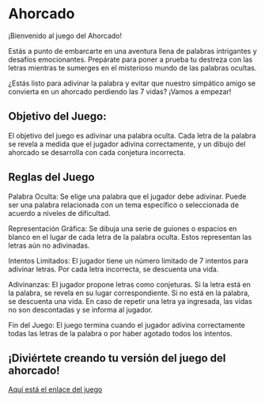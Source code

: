 # Ahorcado

¡Bienvenido al juego del Ahorcado!

Estás a punto de embarcarte en una aventura llena de palabras intrigantes y desafíos emocionantes. Prepárate para poner a prueba tu destreza con las letras mientras te sumerges en el misterioso mundo de las palabras ocultas.

¿Estás listo para adivinar la palabra y evitar que nuestro simpático amigo se convierta en un ahorcado perdiendo las 7 vidas? ¡Vamos a empezar!

## Objetivo del Juego:
El objetivo del juego es adivinar una palabra oculta. Cada letra de la palabra se revela a medida que el jugador adivina correctamente, y un dibujo del ahorcado se desarrolla con cada conjetura incorrecta.

## Reglas del Juego
Palabra Oculta: Se elige una palabra que el jugador debe adivinar. Puede ser una palabra relacionada con un tema específico o seleccionada de acuerdo a niveles de dificultad.

Representación Gráfica: Se dibuja una serie de guiones o espacios en blanco en el lugar de cada letra de la palabra oculta. Estos representan las letras aún no adivinadas.

Intentos Limitados: El jugador tiene un número limitado de 7 intentos para adivinar letras. Por cada letra incorrecta, se descuenta una vida.

Adivinanzas: El jugador propone letras como conjeturas. Si la letra está en la palabra, se revela en su lugar correspondiente. Si no está en la palabra, se descuenta una vida. En caso de repetir una letra ya ingresada, las vidas no son descontadas y se informa al jugador.

Fin del Juego: El juego termina cuando el jugador adivina correctamente todas las letras de la palabra o por haber agotado todos los intentos.

## ¡Diviértete creando tu versión del juego del ahorcado!

[Aquí está el enlace del juego](https://metodologias-agiles-juego-ahorcado.onrender.com/)
